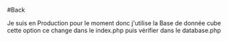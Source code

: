 #Back

Je suis en Production pour le moment donc j'utilise la Base de donnée cube
cette option ce change dans le index.php puis vérifier dans le database.php
